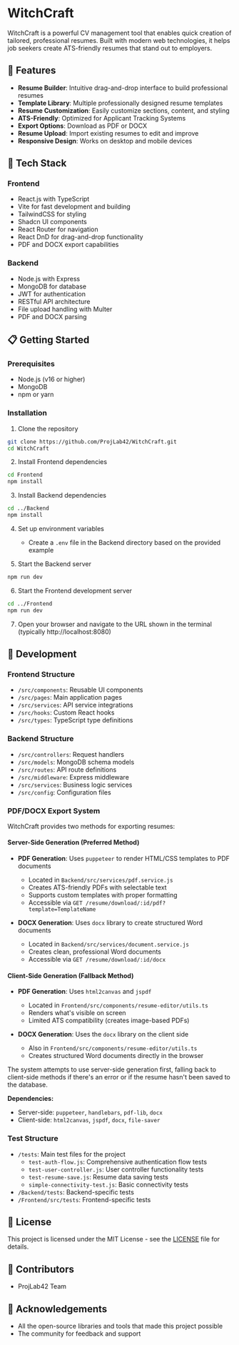 # WitchCraft

WitchCraft is a powerful CV management tool that enables quick creation of tailored, professional resumes. Built with modern web technologies, it helps job seekers create ATS-friendly resumes that stand out to employers.

## 🌟 Features

- **Resume Builder**: Intuitive drag-and-drop interface to build professional resumes
- **Template Library**: Multiple professionally designed resume templates
- **Resume Customization**: Easily customize sections, content, and styling
- **ATS-Friendly**: Optimized for Applicant Tracking Systems
- **Export Options**: Download as PDF or DOCX
- **Resume Upload**: Import existing resumes to edit and improve
- **Responsive Design**: Works on desktop and mobile devices

## 🚀 Tech Stack

### Frontend
- React.js with TypeScript
- Vite for fast development and building
- TailwindCSS for styling
- Shadcn UI components
- React Router for navigation
- React DnD for drag-and-drop functionality
- PDF and DOCX export capabilities

### Backend
- Node.js with Express
- MongoDB for database
- JWT for authentication
- RESTful API architecture
- File upload handling with Multer
- PDF and DOCX parsing

## 📋 Getting Started

### Prerequisites
- Node.js (v16 or higher)
- MongoDB
- npm or yarn

### Installation

1. Clone the repository
```bash
git clone https://github.com/ProjLab42/WitchCraft.git
cd WitchCraft
```

2. Install Frontend dependencies
```bash
cd Frontend
npm install
```

3. Install Backend dependencies
```bash
cd ../Backend
npm install
```

4. Set up environment variables
   - Create a `.env` file in the Backend directory based on the provided example

5. Start the Backend server
```bash
npm run dev
```

6. Start the Frontend development server
```bash
cd ../Frontend
npm run dev
```

7. Open your browser and navigate to the URL shown in the terminal (typically http://localhost:8080)

## 🔧 Development

### Frontend Structure
- `/src/components`: Reusable UI components
- `/src/pages`: Main application pages
- `/src/services`: API service integrations
- `/src/hooks`: Custom React hooks
- `/src/types`: TypeScript type definitions

### Backend Structure
- `/src/controllers`: Request handlers
- `/src/models`: MongoDB schema models
- `/src/routes`: API route definitions
- `/src/middleware`: Express middleware
- `/src/services`: Business logic services
- `/src/config`: Configuration files

### PDF/DOCX Export System

WitchCraft provides two methods for exporting resumes:

#### Server-Side Generation (Preferred Method)
- **PDF Generation**: Uses `puppeteer` to render HTML/CSS templates to PDF documents
  - Located in `Backend/src/services/pdf.service.js`
  - Creates ATS-friendly PDFs with selectable text
  - Supports custom templates with proper formatting
  - Accessible via `GET /resume/download/:id/pdf?template=TemplateName`

- **DOCX Generation**: Uses `docx` library to create structured Word documents
  - Located in `Backend/src/services/document.service.js`
  - Creates clean, professional Word documents
  - Accessible via `GET /resume/download/:id/docx`

#### Client-Side Generation (Fallback Method)
- **PDF Generation**: Uses `html2canvas` and `jspdf` 
  - Located in `Frontend/src/components/resume-editor/utils.ts`
  - Renders what's visible on screen
  - Limited ATS compatibility (creates image-based PDFs)

- **DOCX Generation**: Uses the `docx` library on the client side
  - Also in `Frontend/src/components/resume-editor/utils.ts`
  - Creates structured Word documents directly in the browser

The system attempts to use server-side generation first, falling back to client-side methods if there's an error or if the resume hasn't been saved to the database.

**Dependencies:**
- Server-side: `puppeteer`, `handlebars`, `pdf-lib`, `docx`
- Client-side: `html2canvas`, `jspdf`, `docx`, `file-saver`

### Test Structure
- `/tests`: Main test files for the project
  - `test-auth-flow.js`: Comprehensive authentication flow tests
  - `test-user-controller.js`: User controller functionality tests
  - `test-resume-save.js`: Resume data saving tests
  - `simple-connectivity-test.js`: Basic connectivity tests
- `/Backend/tests`: Backend-specific tests
- `/Frontend/src/tests`: Frontend-specific tests

## 📄 License

This project is licensed under the MIT License - see the [LICENSE](LICENSE) file for details.

## 👥 Contributors

- ProjLab42 Team

## 🙏 Acknowledgements

- All the open-source libraries and tools that made this project possible
- The community for feedback and support
